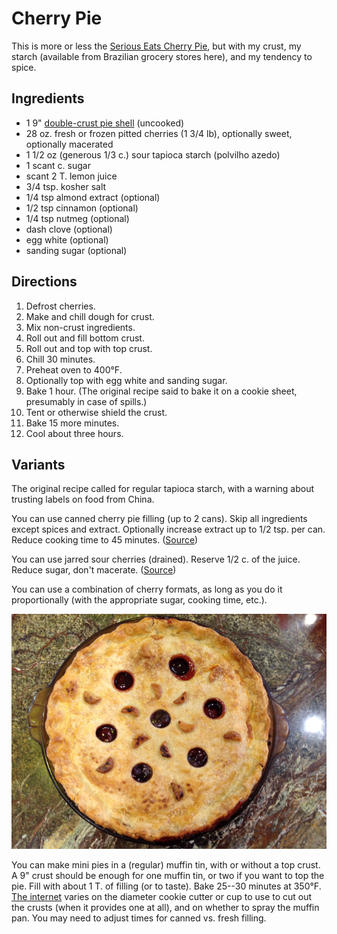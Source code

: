[photographed]: ../indices/photographed.html

# Cherry Pie

This is more or less the [Serious Eats Cherry Pie](http://www.seriouseats.com/recipes/2016/06/fresh-cherry-pie-filling-recipe.html), but with my crust, my starch (available from Brazilian grocery stores here), and my tendency to spice.

## Ingredients

* 1 9" [double-crust pie shell](../pie/crust.md) (uncooked)
* 28 oz. fresh or frozen pitted cherries (1 3/4 lb), optionally sweet, optionally macerated
* 1 1/2 oz (generous 1/3 c.) sour tapioca starch (polvilho azedo)
* 1 scant c. sugar
* scant 2 T. lemon juice
* 3/4 tsp. kosher salt
* 1/4 tsp almond extract (optional)
* 1/2 tsp cinnamon (optional)
* 1/4 tsp nutmeg (optional)
* dash clove (optional)
* egg white (optional)
* sanding sugar (optional)


## Directions

1. Defrost cherries.
2. Make and chill dough for crust. 
3. Mix non-crust ingredients.
4. Roll out and fill bottom crust.
5. Roll out and top with top crust.
6. Chill 30 minutes.
7. Preheat oven to 400°F.
8. Optionally top with egg white and sanding sugar.
8. Bake 1 hour.  (The original recipe said to bake it on a cookie sheet, presumably in case of spills.)
9. Tent or otherwise shield the crust.
10. Bake 15 more minutes.
11. Cool about three hours.


## Variants

The original recipe called for regular tapioca starch, with a warning about trusting labels on food from China.

You can use canned cherry pie filling (up to 2 cans).  Skip all ingredients except spices and extract.  Optionally increase extract up to 1/2 tsp. per can.  Reduce cooking time to 45 minutes.  ([Source](https://www.loavesanddishes.net/how-to-make-cherry-pie-with-cherry-pie-filling))

You can use jarred sour cherries (drained).   Reserve 1/2 c. of the juice.  Reduce sugar, don't macerate.  ([Source](http://honestcooking.com/sour-cherry-pie-jarred-cherries-recipe/))

You can use a combination of cherry formats, as long as you do it proportionally (with the appropriate sugar, cooking time, etc.).

![combo cherry pie with fancy vents](../images/cherry_pie.png)

You can make mini pies in a (regular) muffin tin, with or without a top crust.  A 9" crust should be enough for one muffin tin, or two if you want to top the pie.  Fill with about 1 T. of filling (or to taste).  Bake 25--30 minutes at 350°F.  [The internet](https://therecipecritic.com/mini-cherry-pies/) varies on the diameter cookie cutter or cup to use to cut out the crusts (when it provides one at all), and on whether to spray the muffin pan.  You may need to adjust times for canned vs. fresh filling.
